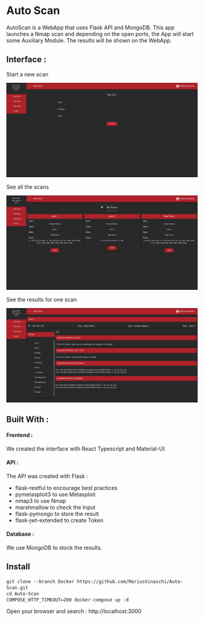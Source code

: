 # Auto Scan 

AutoScan is a WebApp that uses Flask API and MongoDB. This app launches a Nmap scan and depending on the open ports, the App will start some Auxiliary Module. The results will be shown on the WebApp.

## Interface :  

Start a new scan

![](Images/StartScan.png)

See all the scans

![](Images/Scans.png)

See the results for one scan

![](Images/Result.png)

## Built With :

#### Frontend : 
We created the interface with React Typescript and Material-UI. 
#### API :
The API was created with Flask : 
* flask-restful to encourage best practices
* pymetasploit3 to use Metasploit
* nmap3 to use Nmap 
* marshmallow to check the Input
* flask-pymongo to store the result 
* flask-jwt-extended to create Token
#### Database :
We use MongoDB to stock the results. 

## Install 

```
git clone --branch Docker https://github.com/MariusVinaschi/Auto-Scan.git
cd Auto-Scan 
COMPOSE_HTTP_TIMEOUT=200 docker-compose up -d                                                                   
```

Open your browser and search : http://localhost:3000
